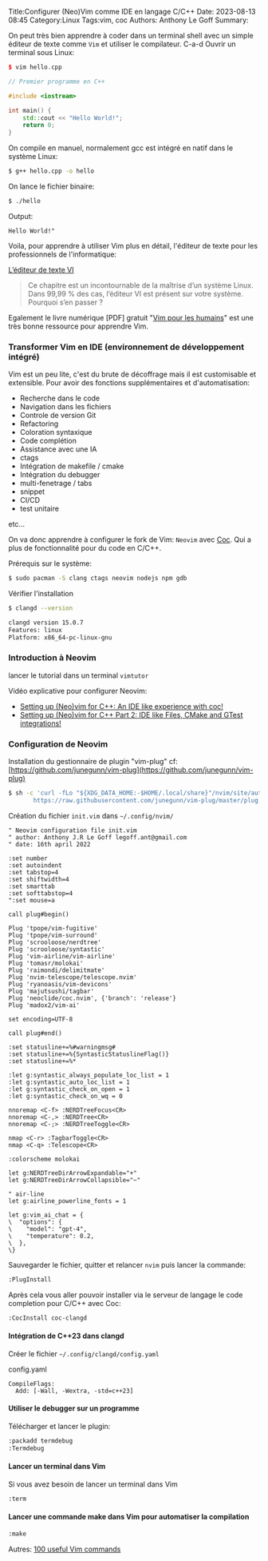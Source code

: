 Title:Configurer (Neo)Vim comme IDE en langage C/C++
Date: 2023-08-13 08:45
Category:Linux
Tags:vim, coc
Authors: Anthony Le Goff
Summary:

On peut très bien apprendre à coder dans un terminal shell avec un simple éditeur de texte comme `Vim` et utiliser le compilateur. C-a-d Ouvrir un terminal sous Linux:

```cpp
$ vim hello.cpp

// Premier programme en C++ 

#include <iostream>

int main() {
    std::cout << "Hello World!";
    return 0;
}
```

On compile en manuel, normalement gcc est intégré en natif dans le système Linux:
```bash
$ g++ hello.cpp -o hello
```

On lance le fichier binaire:
```bash
$ ./hello
```

Output:
```text
Hello World!"
```

Voila, pour apprendre à utiliser Vim plus en détail, l'éditeur de texte pour les professionnels de l'informatique:

[L’éditeur de texte VI](https://linux.goffinet.org/administration/traitement-du-texte/editeur-de-texte-vi/)

> Ce chapitre est un incontournable de la maîtrise d’un système Linux. Dans 99,99 % des cas, l’éditeur VI est présent sur votre système. Pourquoi s’en passer ?

Egalement le livre numérique [PDF] gratuit "[Vim pour les humains](https://vimebook.com/fr)" est une très bonne ressource pour apprendre Vim.

### Transformer Vim en IDE (environnement de développement intégré)

Vim est un peu lite, c'est du brute de décoffrage mais il est customisable et extensible. Pour avoir des fonctions supplémentaires et d'automatisation:

* Recherche dans le code
* Navigation dans les fichiers
* Controle de version Git
* Refactoring
* Coloration syntaxique
* Code complétion
* Assistance avec une IA
* ctags
* Intégration de makefile / cmake
* Intégration du debugger
* multi-fenetrage / tabs
* snippet
* CI/CD
* test unitaire

etc...

On va donc apprendre à configurer le fork de Vim: `Neovim` avec [Coc](https://github.com/neoclide/coc.nvim). Qui a plus de fonctionnalité pour du code en C/C++.

Prérequis sur le système:

```bash
$ sudo pacman -S clang ctags neovim nodejs npm gdb
```

Vérifier l'installation
```bash
$ clangd --version

clangd version 15.0.7
Features: linux
Platform: x86_64-pc-linux-gnu
```

### Introduction à Neovim

lancer le tutorial dans un terminal `vimtutor`

Vidéo explicative pour configurer Neovim:

* [Setting up (Neo)vim for C++: An IDE like experience with coc!](https://www.youtube.com/watch?v=ViHgyApE9zM)
* [Setting up (Neo)vim for C++ Part 2: IDE like Files, CMake and GTest integrations!](https://www.youtube.com/watch?v=Y_UubM5eYAM&t=2s)

### Configuration de Neovim

Installation du gestionnaire de plugin "vim-plug" cf: [https://github.com/junegunn/vim-plug](https://github.com/junegunn/vim-plug)

```bash
$ sh -c 'curl -fLo "${XDG_DATA_HOME:-$HOME/.local/share}"/nvim/site/autoload/plug.vim --create-dirs \
       https://raw.githubusercontent.com/junegunn/vim-plug/master/plug.vim'
```

Création du fichier `init.vim` dans `~/.config/nvim/`

```text
" Neovim configuration file init.vim
" author: Anthony J.R Le Goff legoff.ant@gmail.com
" date: 16th april 2022

:set number
:set autoindent
:set tabstop=4
:set shiftwidth=4
:set smarttab
:set softtabstop=4
":set mouse=a

call plug#begin() 

Plug 'tpope/vim-fugitive'
Plug 'tpope/vim-surround'
Plug 'scrooloose/nerdtree'
Plug 'scrooloose/syntastic'
Plug 'vim-airline/vim-airline'
Plug 'tomasr/molokai'
Plug 'raimondi/delimitmate'
Plug 'nvim-telescope/telescope.nvim'
Plug 'ryanoasis/vim-devicons'
Plug 'majutsushi/tagbar'
Plug 'neoclide/coc.nvim', {'branch': 'release'}
Plug 'madox2/vim-ai'

set encoding=UTF-8

call plug#end()

:set statusline+=%#warningmsg#
:set statusline+=%{SyntasticStatuslineFlag()}
:set statusline+=%*

:let g:syntastic_always_populate_loc_list = 1
:let g:syntastic_auto_loc_list = 1
:let g:syntastic_check_on_open = 1
:let g:syntastic_check_on_wq = 0

nnoremap <C-f> :NERDTreeFocus<CR>
nnoremap <C-,> :NERDTree<CR>
nnoremap <C-;> :NERDTreeToggle<CR>

nmap <C-r> :TagbarToggle<CR>
nmap <C-q> :Telescope<CR>

:colorscheme molokai

let g:NERDTreeDirArrowExpandable="+"
let g:NERDTreeDirArrowCollapsible="~"

" air-line
let g:airline_powerline_fonts = 1

let g:vim_ai_chat = {
\  "options": {
\    "model": "gpt-4",
\    "temperature": 0.2,
\  },
\}

```

Sauvegarder le fichier, quitter et relancer `nvim` puis lancer la commande:
```bash
:PlugInstall
```

Après cela vous aller pouvoir installer via le serveur de langage le code completion pour C/C++ avec Coc:
```bash
:CocInstall coc-clangd
```

#### Intégration de C++23 dans clangd

Créer le fichier `~/.config/clangd/config.yaml`

config.yaml
```text
CompileFlags:  
  Add: [-Wall, -Wextra, -std=c++23]
```

#### Utiliser le debugger sur un programme

Télécharger et lancer le plugin:
```bash
:packadd termdebug
:Termdebug
```

#### Lancer un terminal dans Vim

Si vous avez besoin de lancer un terminal dans Vim
```bash
:term
```

#### Lancer une commande make dans Vim pour automatiser la compilation

```bash
:make
```


Autres: [100 useful Vim commands](https://www.ubuntupit.com/100-useful-vim-commands-that-youll-need-every-day/)
